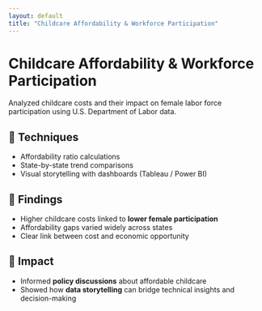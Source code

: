 ```yaml
---
layout: default
title: "Childcare Affordability & Workforce Participation"
---
```


# Childcare Affordability & Workforce Participation

Analyzed childcare costs and their impact on female labor force participation using U.S. Department of Labor data.  

## 🔹 Techniques
- Affordability ratio calculations
- State-by-state trend comparisons
- Visual storytelling with dashboards (Tableau / Power BI)

## 🔹 Findings
- Higher childcare costs linked to **lower female participation**
- Affordability gaps varied widely across states
- Clear link between cost and economic opportunity

## 🔹 Impact
- Informed **policy discussions** about affordable childcare
- Showed how **data storytelling** can bridge technical insights and decision-making

